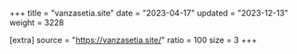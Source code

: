 +++
title = "vanzasetia.site"
date = "2023-04-17"
updated = "2023-12-13"
weight = 3228

[extra]
source = "https://vanzasetia.site/"
ratio = 100
size = 3
+++
